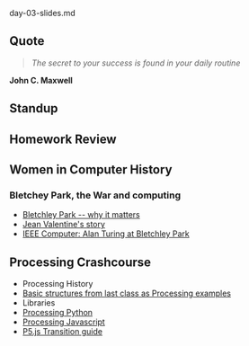 day-03-slides.md

## Quote 

>_The secret to your success is found in your daily routine_

**John C. Maxwell**

## Standup

## Homework Review

## Women in Computer History

### Bletchey Park, the War and computing
* [Bletchley Park -- why it matters](https://www.youtube.com/watch?v=3Ky3-Tbkyhg)
* [Jean Valentine's story](https://www.youtube.com/watch?v=HYNen5muQSE)
* [IEEE Computer: Alan Turing at Bletchley Park](https://youtu.be/5nK_ft0Lf1s)

## Processing Crashcourse

* Processing History
* [Basic structures from last class as Processing examples](https://github.com/Letty/coding-with-ada/tree/master/code-snippets/processing_structures)
* Libraries
* [Processing Python](http://py.processing.org/)
* [Processing Javascript](https://alpha.editor.p5js.org/)
* [P5.js Transition guide](https://github.com/processing/p5.js/wiki/Processing-transition)
